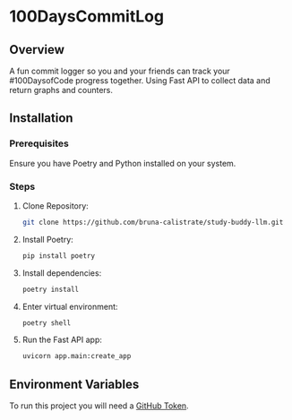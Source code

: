 # 100DaysCommitLog

## Overview
A fun commit logger so you and your friends can track your #100DaysofCode progress together. Using Fast API to collect data and return graphs and counters.

## Installation
### Prerequisites
Ensure you have Poetry and Python installed on your system.

### Steps

1. Clone Repository:
    ```bash
    git clone https://github.com/bruna-calistrate/study-buddy-llm.git
    ```

2. Install Poetry:
    ```bash
    pip install poetry
    ```
3. Install dependencies:
   ```bash
   poetry install
   ```

4. Enter virtual environment:
   ```bash
   poetry shell
   ```

5. Run the Fast API app:
   ```bash
   uvicorn app.main:create_app
   ```

## Environment Variables

To run this project you will need a [GitHub Token](https://docs.github.com/en/authentication/keeping-your-account-and-data-secure/managing-your-personal-access-tokens#creating-a-fine-grained-personal-access-token). 